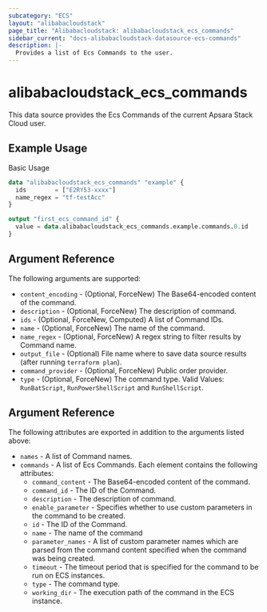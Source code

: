 ```yaml
---
subcategory: "ECS"
layout: "alibabacloudstack"
page_title: "Alibabacloudstack: alibabacloudstack_ecs_commands"
sidebar_current: "docs-alibabacloudstack-datasource-ecs-commands"
description: |-
  Provides a list of Ecs Commands to the user.
---
```


# alibabacloudstack\_ecs\_commands

This data source provides the Ecs Commands of the current Apsara Stack Cloud user.



## Example Usage

Basic Usage

```terraform
data "alibabacloudstack_ecs_commands" "example" {
  ids        = ["E2RY53-xxxx"]
  name_regex = "tf-testAcc"
}

output "first_ecs_command_id" {
  value = data.alibabacloudstack_ecs_commands.example.commands.0.id
}
```

## Argument Reference

The following arguments are supported:

* `content_encoding` - (Optional, ForceNew) The Base64-encoded content of the command.
* `description` - (Optional, ForceNew) The description of command.
* `ids` - (Optional, ForceNew, Computed)  A list of Command IDs.
* `name` - (Optional, ForceNew) The name of the command.
* `name_regex` - (Optional, ForceNew) A regex string to filter results by Command name.
* `output_file` - (Optional) File name where to save data source results (after running `terraform plan`).
* `command_provider` - (Optional, ForceNew) Public order provider.
* `type` - (Optional, ForceNew) The command type. Valid Values: `RunBatScript`, `RunPowerShellScript` and `RunShellScript`.

## Argument Reference

The following attributes are exported in addition to the arguments listed above:

* `names` - A list of Command names.
* `commands` - A list of Ecs Commands. Each element contains the following attributes:
  * `command_content` - The Base64-encoded content of the command.
  * `command_id` - The ID of the Command.
  * `description` - The description of command.
  * `enable_parameter` - Specifies whether to use custom parameters in the command to be created.
  * `id` - The ID of the Command.
  * `name` - The name of the command
  * `parameter_names` - A list of custom parameter names which are parsed from the command content specified when the command was being created.
  * `timeout` - The timeout period that is specified for the command to be run on ECS instances.
  * `type` - The command type.
  * `working_dir` - The execution path of the command in the ECS instance.
